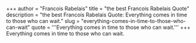 +++
author = "Francois Rabelais"
title = "the best Francois Rabelais Quote"
description = "the best Francois Rabelais Quote: Everything comes in time to those who can wait."
slug = "everything-comes-in-time-to-those-who-can-wait"
quote = '''Everything comes in time to those who can wait.'''
+++
Everything comes in time to those who can wait.
